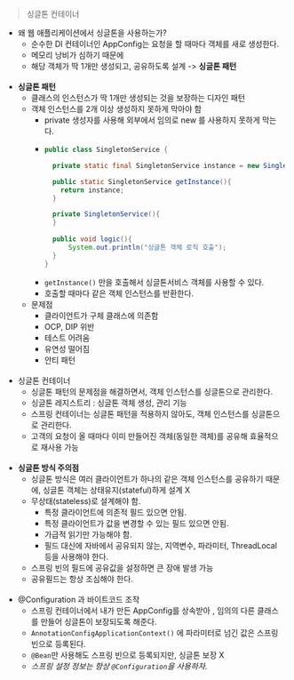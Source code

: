 > 싱글톤 컨테이너
- 왜 웹 애플리케이션에서 싱글톤을 사용하는가?
  - 순수한 DI 컨테이너인 AppConfig는 요청을 할 때마다 객체를 새로 생성한다.
  - 메모리 낭비가 심하기 때문에
  - 해당 객체가 딱 1개만 생성되고, 공유하도록 설계 -> **싱글톤 패턴**
<br/></br>
- **싱글톤 패턴**
  - 클래스의 인스턴스가 딱 1개만 생성되는 것을 보장하는 디자인 패턴
  - 객체 인스턴스를 2개 이상 생성하지 못하게 막아야 함
    - private 생성자를 사용해 외부에서 임의로 new 를 사용하지 못하게 막는다.
    - ~~~java
      public class SingletonService {

        private static final SingletonService instance = new SingletonService();

        public static SingletonService getInstance(){
          return instance;
        }

        private SingletonService(){
        }
        
        public void logic(){
            System.out.println("싱글톤 객체 로직 호출");
        }
      }
    - `getInstance()` 만을 호출해서 싱글톤서비스 객체를 사용할 수 있다.
    - 호출할 때마다 같은 객체 인스턴스를 반환한다.
  - 문제점
    - 클라이언트가 구체 클래스에 의존함
    - OCP, DIP 위반
    - 테스트 어려움
    - 유연성 떨어짐
    - 안티 패턴
<br/></br>
- 싱글톤 컨테이너
  - 싱글톤 패턴의 문제점을 해결하면서, 객체 인스턴스를 싱글톤으로 관리한다.
  - 싱글톤 레지스트리 : 싱글톤 객체 생성, 관리 기능
  - 스프링 컨테이너는 싱글톤 패턴을 적용하지 않아도, 객체 인스턴스를 싱글톤으로 관리한다.
  - 고객의 요청이 올 때마다 이미 만들어진 객체(동일한 객체)를 공유해 효율적으로 재사용 가능
<br/></br>
- **싱글톤 방식 주의점**
  - 싱글톤 방식은 여러 클라이언트가 하나의 같은 객체 인스턴스를 공유하기 때문에, 싱글톤 객체는 상태유지(stateful)하게 설계 X
  - 무상태(stateless)로 설계해야 함.
    - 특정 클라이언트에 의존적 필드 있으면 안됨.
    - 특정 클라이언트가 값을 변경할 수 있는 필드 있으면 안됨.
    - 가급적 읽기만 가능해야 함.
    - 필드 대신에 자바에서 공유되지 않는, 지역변수, 파라미터, ThreadLocal 등을 사용해야 한다.
  - 스프링 빈의 필드에 공유값을 설정하면 큰 장애 발생 가능
  - 공유필드는 항상 조심해야 한다.
<br/></br>
- @Configuration 과 바이트코드 조작
  - 스프링 컨테이너에서 내가 만든 AppConfig를 상속받아 , 임의의 다른 클래스를 만들어 싱글톤이 보장되도록 해준다.
  - `AnnotationConfigApplicationContext()` 에 파라미터로 넘긴 값은 스프링 빈으로 등록된다.
  - `@Bean`만 사용해도 스프링 빈으로 등록되지만, 싱글톤 보장 X
  - *스프링 설정 정보는 항상 `@Configuration`을 사용하자.*